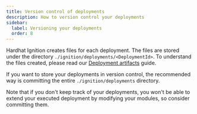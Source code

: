 ```yaml
---
title: Version control of deployments
description: How to version control your deployments
sidebar:
  label: Versioning your deployments
  order: 8
---
```


Hardhat Ignition creates files for each deployment. The files are stored under the directory `./ignition/deployments/<DeploymentId>`. To understand the files created, please read our [Deployment artifacts](./deployment-artifacts.md) guide.

If you want to store your deployments in version control, the recommended way is committing the entire `./ignition/deployments` directory.

Note that if you don't keep track of your deployments, you won't be able to extend your executed deployment by modifying your modules, so consider committing them.

